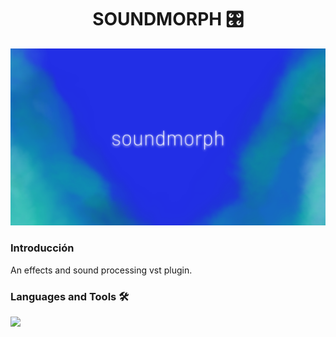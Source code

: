 <h1 align="center">SOUNDMORPH 🎛</h1>

<img src="./readme/banner.png"></img>

<h3>Introducción</h3>
<p text-align="justify">An effects and sound processing vst plugin.</p>

<h3 align="left">Languages and Tools 🛠</h3>

<p align="left">
  <a href="https://skillicons.dev">
    <img src="https://skillicons.dev/icons?i=cpp" />
  </a>
</p>
